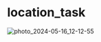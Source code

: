 # location_task


![photo_2024-05-16_12-12-55](https://github.com/XushnudbekTursunboyev/location_task/assets/86800818/e51cf5be-280f-47c1-8eb8-bd58fafda36c)

